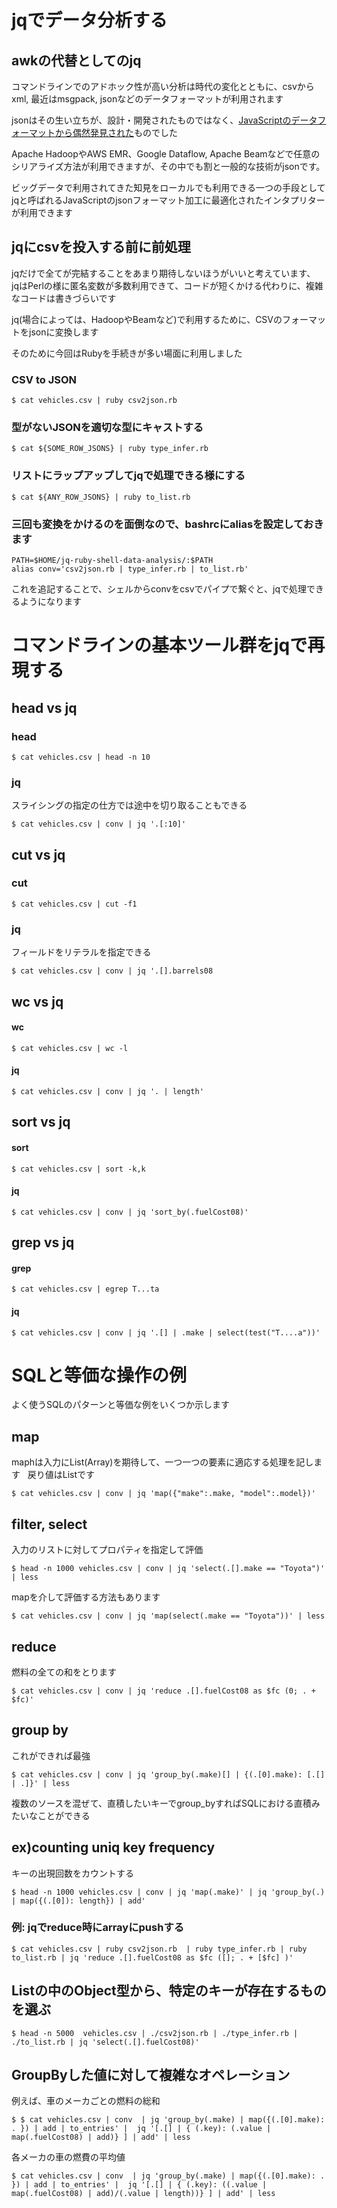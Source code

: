 # jqでデータ分析する

## awkの代替としてのjq
コマンドラインでのアドホック性が高い分析は時代の変化とともに、csvからxml, 最近はmsgpack, jsonなどのデータフォーマットが利用されます  

jsonはその生い立ちが、設計・開発されたものではなく、[JavaScriptのデータフォーマットから偶然発見された](http://www.publickey1.jp/blog/09/jsonjson.html)ものでした  

Apache HadoopやAWS EMR、Google Dataflow, Apache Beamなどで任意のシリアライズ方法が利用できますが、その中でも割と一般的な技術がjsonです。　　

ビッグデータで利用されてきた知見をローカルでも利用できる一つの手段としてjqと呼ばれるJavaScriptのjsonフォーマット加工に最適化されたインタプリターが利用できます


## jqにcsvを投入する前に前処理
jqだけで全てが完結することをあまり期待しないほうがいいと考えています、  
jqはPerlの様に匿名変数が多数利用できて、コードが短くかける代わりに、複雑なコードは書きづらいです  

jq(場合によっては、HadoopやBeamなど)で利用するために、CSVのフォーマットをjsonに変換します  

そのために今回はRubyを手続きが多い場面に利用しました
### CSV to JSON
```console
$ cat vehicles.csv | ruby csv2json.rb 
```

### 型がないJSONを適切な型にキャストする
```console
$ cat ${SOME_ROW_JSONS} | ruby type_infer.rb
```

### リストにラップアップしてjqで処理できる様にする
```console
$ cat ${ANY_ROW_JSONS} | ruby to_list.rb
```

### 三回も変換をかけるのを面倒なので、bashrcにaliasを設定しておきます
```console
PATH=$HOME/jq-ruby-shell-data-analysis/:$PATH
alias conv='csv2json.rb | type_infer.rb | to_list.rb'
```
これを追記することで、シェルからconvをcsvでパイプで繋ぐと、jqで処理できるようになります

# コマンドラインの基本ツール群をjqで再現する
## head vs jq
### head
```console
$ cat vehicles.csv | head -n 10  
```
### jq
スライシングの指定の仕方では途中を切り取ることもできる
```console
$ cat vehicles.csv | conv | jq '.[:10]'
```

## cut vs jq
### cut
```console
$ cat vehicles.csv | cut -f1  
```
### jq
フィールドをリテラルを指定できる
```console
$ cat vehicles.csv | conv | jq '.[].barrels08
```

## wc vs jq
#### wc
```console
$ cat vehicles.csv | wc -l
```
#### jq
```console
$ cat vehicles.csv | conv | jq '. | length'
```

## sort vs jq
#### sort
```console
$ cat vehicles.csv | sort -k,k
```
#### jq
```console
$ cat vehicles.csv | conv | jq 'sort_by(.fuelCost08)'
```


## grep vs jq
#### grep
```console
$ cat vehicles.csv | egrep T...ta
```
#### jq
```console
$ cat vehicles.csv | conv | jq '.[] | .make | select(test("T....a"))'
```

# SQLと等価な操作の例
よく使うSQLのパターンと等価な例をいくつか示します
## map
maphは入力にList(Array)を期待して、一つ一つの要素に適応する処理を記します  
戻り値はListです  
```console
$ cat vehicles.csv | conv | jq 'map({"make":.make, "model":.model})' 
```

## filter, select
入力のリストに対してプロパティを指定して評価
```console
$ head -n 1000 vehicles.csv | conv | jq 'select(.[].make == "Toyota")' | less
```
mapを介して評価する方法もあります
```console
$ cat vehicles.csv | conv | jq 'map(select(.make == "Toyota"))' | less
```

## reduce
燃料の全ての和をとります
```cosnole
$ cat vehicles.csv | conv | jq 'reduce .[].fuelCost08 as $fc (0; . + $fc)'
```

## group by
これができれば最強
```console
$ cat vehicles.csv | conv | jq 'group_by(.make)[] | {(.[0].make): [.[] | .]}' | less 
```
複数のソースを混ぜて、直積したいキーでgroup_byすればSQLにおける直積みたいなことができる

## ex)counting uniq key frequency
キーの出現回数をカウントする
```console
$ head -n 1000 vehicles.csv | conv | jq 'map(.make)' | jq 'group_by(.) | map({(.[0]): length}) | add'
```

### 例: jqでreduce時にarrayにpushする
```cosnole
$ cat vehicles.csv | ruby csv2json.rb  | ruby type_infer.rb | ruby to_list.rb | jq 'reduce .[].fuelCost08 as $fc ([]; . + [$fc] )'
```

## Listの中のObject型から、特定のキーが存在するものを選ぶ
```console
$ head -n 5000  vehicles.csv | ./csv2json.rb | ./type_infer.rb | ./to_list.rb | jq 'select(.[].fuelCost08)'
```

## GroupByした値に対して複雑なオペレーション
例えば、車のメーカごとの燃料の総和
```console
$ $ cat vehicles.csv | conv  | jq 'group_by(.make) | map({(.[0].make): . }) | add | to_entries' |  jq '[.[] | { (.key): (.value | map(.fuelCost08) | add)} ] | add' | less                            
```

各メーカの車の燃費の平均値
```console
$ cat vehicles.csv | conv  | jq 'group_by(.make) | map({(.[0].make): . }) | add | to_entries' |  jq '[.[] | { (.key): ((.value | map(.fuelCost08) | add)/(.value | length))} ] | add' | less
```
